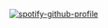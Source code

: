 [![spotify-github-profile](https://spotify-github-profile.kittinanx.com/api/view?uid=abxiei2c7de0yqic3nzwd7oqi&cover_image=true&theme=natemoo-re&show_offline=true&background_color=121212&interchange=true&bar_color=53b14f&bar_color_cover=true)](https://github.com/kittinan/spotify-github-profile)
